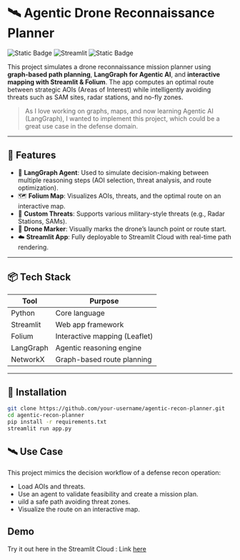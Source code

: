 # 🛰️ Agentic Drone Reconnaissance Planner
![Static Badge](https://img.shields.io/badge/Python-3.8%2B-black)
![Streamlit](https://img.shields.io/badge/Streamlit-1.0%2B-red)
![Static Badge](https://img.shields.io/badge/AgenticAI-LangChain-blue)


This project simulates a drone reconnaissance mission planner using **graph-based path planning**, **LangGraph for Agentic AI**, and **interactive mapping with Streamlit & Folium**. The app computes an optimal route between strategic AOIs (Areas of Interest) while intelligently avoiding threats such as SAM sites, radar stations, and no-fly zones.

> As I love working on graphs, maps, and now learning Agentic AI (LangGraph), I wanted to implement this project, which could be a great use case in the defense domain.

---

## 🚀 Features

- 🧠 **LangGraph Agent**: Used to simulate decision-making between multiple reasoning steps (AOI selection, threat analysis, and route optimization).
- 🗺️ **Folium Map**: Visualizes AOIs, threats, and the optimal route on an interactive map.
- 🔄 **Custom Threats**: Supports various military-style threats (e.g., Radar Stations, SAMs).
- 📍 **Drone Marker**: Visually marks the drone’s launch point or route start.
- ☁️ **Streamlit App**: Fully deployable to Streamlit Cloud with real-time path rendering.

---

## 📦 Tech Stack

| Tool         | Purpose                             |
|--------------|-------------------------------------|
| Python       | Core language                       |
| Streamlit    | Web app framework                   |
| Folium       | Interactive mapping (Leaflet)       |
| LangGraph    | Agentic reasoning engine            |
| NetworkX     | Graph-based route planning          |

---

## 🔧 Installation

```bash
git clone https://github.com/your-username/agentic-recon-planner.git
cd agentic-recon-planner
pip install -r requirements.txt
streamlit run app.py
```

## 🛰️ Use Case

This project mimics the decision workflow of a defense recon operation:

* Load AOIs and threats.
* Use an agent to validate feasibility and create a mission plan.
* uild a safe path avoiding threat zones.
* Visualize the route on an interactive map.

## Demo

Try it out here in the Streamlit Cloud : Link [here](https://portofaman-droneintelpath.streamlit.app/)



